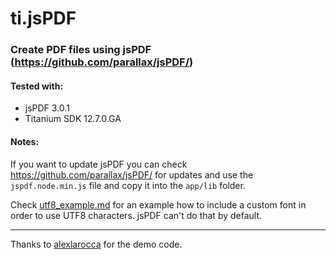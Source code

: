 # ti.jsPDF

### Create PDF files using jsPDF (https://github.com/parallax/jsPDF/)

#### Tested with:
* jsPDF 3.0.1
* Titanium SDK 12.7.0.GA

#### Notes:

If you want to update jsPDF you can check https://github.com/parallax/jsPDF/ for updates and use the `jspdf.node.min.js` file and copy it into the `app/lib` folder.

Check [utf8_example.md](utf8_example.md) for an example how to include a custom font in order to use UTF8 characters. jsPDF can't do that by default.

---

Thanks to [alexlarocca](https://github.com/alexlarocca) for the demo code.
